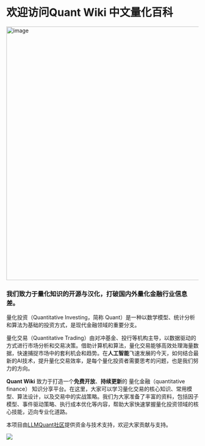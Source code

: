 # 欢迎访问Quant Wiki 中文量化百科
<img width="666" alt="image" src="https://github.com/user-attachments/assets/6d3b37b3-1bf3-4452-9833-f864c597c00d" />

### 我们致力于量化知识的开源与汉化，打破国内外量化金融行业信息差。
量化投资（Quantitative Investing，简称 Quant）是一种以数学模型、统计分析和算法为基础的投资方式，是现代金融领域的重要分支。

量化交易（Quantitative Trading）由对冲基金、投行等机构主导，以数据驱动的方式进行市场分析和交易决策。借助计算机和算法，量化交易能够高效处理海量数据，快速捕捉市场中的套利机会和趋势。在**人工智能**飞速发展的今天，如何结合最新的AI技术，提升量化交易效率，是每个量化投资者需要思考的问题，也是我们努力的方向。

**Quant Wiki** 致力于打造一个**免费开放**、**持续更新**的 量化金融（quantitative finance） 知识分享平台。在这里，大家可以学习量化交易的核心知识、常用模型、算法设计，以及交易中的实战策略。我们为大家准备了丰富的资料，包括因子模型、事件驱动策略、执行成本优化等内容，帮助大家快速掌握量化投资领域的核心技能，迈向专业化道路。

本项目由[LLMQuant社区](https://llmquant.com/)提供资金与技术支持，欢迎大家贡献与支持。

![](https://fastly.jsdelivr.net/gh/bucketio/img9@main/2024/10/20/1729465031968-b3c8959e-1d37-4b8a-91b1-b0b0dfe25143.png)

